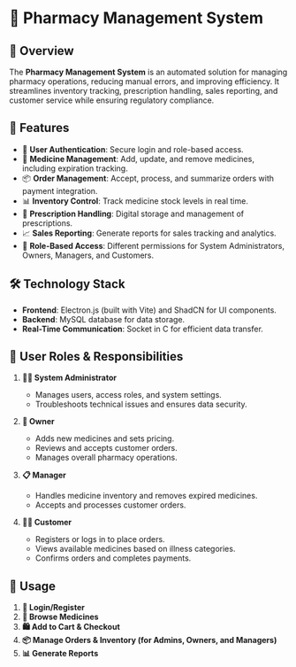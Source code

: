 # 💊 Pharmacy Management System

## 📌 Overview

The **Pharmacy Management System** is an automated solution for managing pharmacy operations, reducing manual errors, and improving efficiency. It streamlines inventory tracking, prescription handling, sales reporting, and customer service while ensuring regulatory compliance.

## 🚀 Features

- 🔐 **User Authentication**: Secure login and role-based access.
- 💊 **Medicine Management**: Add, update, and remove medicines, including expiration tracking.
- 📦 **Order Management**: Accept, process, and summarize orders with payment integration.
- 📊 **Inventory Control**: Track medicine stock levels in real time.
- 📝 **Prescription Handling**: Digital storage and management of prescriptions.
- 📈 **Sales Reporting**: Generate reports for sales tracking and analytics.
- 👥 **Role-Based Access**: Different permissions for System Administrators, Owners, Managers, and Customers.

## 🛠️ Technology Stack

- **Frontend**: Electron.js (built with Vite) and ShadCN for UI components.
- **Backend**: MySQL database for data storage.
- **Real-Time Communication**: Socket in C for efficient data transfer.

## 👥 User Roles & Responsibilities

1. **👨‍💼 System Administrator**

   - Manages users, access roles, and system settings.
   - Troubleshoots technical issues and ensures data security.

2. **🛒 Owner**

   - Adds new medicines and sets pricing.
   - Reviews and accepts customer orders.
   - Manages overall pharmacy operations.

3. **📋 Manager**

   - Handles medicine inventory and removes expired medicines.
   - Accepts and processes customer orders.

4. **🧑‍⚕️ Customer**

   - Registers or logs in to place orders.
   - Views available medicines based on illness categories.
   - Confirms orders and completes payments.

## 🎯 Usage

1. **🔑 Login/Register**
2. **💊 Browse Medicines**
3. **🛍️ Add to Cart & Checkout**
4. **📦 Manage Orders & Inventory (for Admins, Owners, and Managers)**
5. **📊 Generate Reports**
